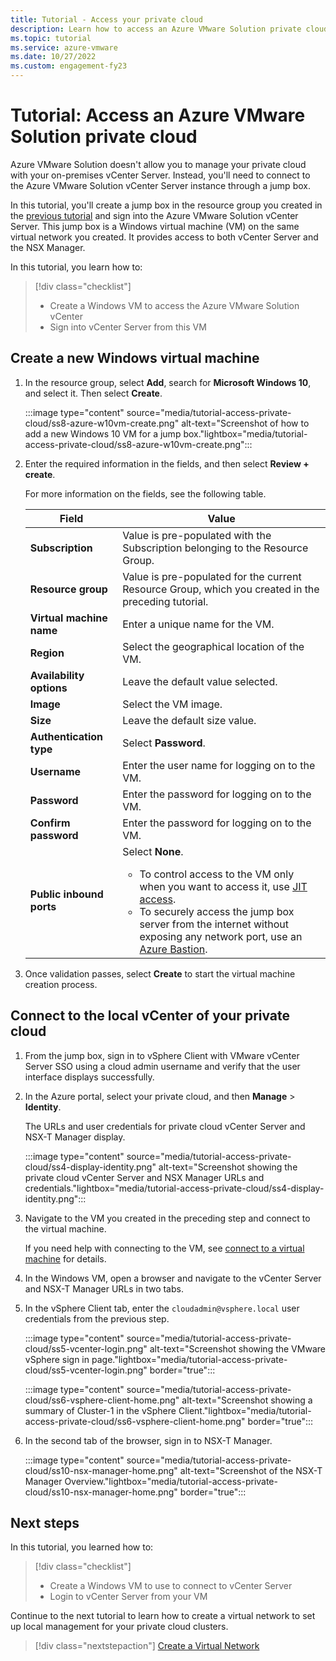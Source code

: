 ```yaml
---
title: Tutorial - Access your private cloud
description: Learn how to access an Azure VMware Solution private cloud
ms.topic: tutorial
ms.service: azure-vmware
ms.date: 10/27/2022
ms.custom: engagement-fy23
---
```


# Tutorial: Access an Azure VMware Solution private cloud

Azure VMware Solution doesn't allow you to manage your private cloud with your on-premises vCenter Server. Instead, you'll need to connect to the Azure VMware Solution vCenter Server instance through a jump box.

In this tutorial, you'll create a jump box in the resource group you created in the [previous tutorial](tutorial-configure-networking.md) and sign into the Azure VMware Solution vCenter Server. This jump box is a Windows virtual machine (VM) on the same virtual network you created.  It provides access to both vCenter Server and the NSX Manager.

In this tutorial, you learn how to:

> [!div class="checklist"]
> * Create a Windows VM to access the Azure VMware Solution vCenter
> * Sign into vCenter Server from this VM

## Create a new Windows virtual machine

1. In the resource group, select **Add**, search for **Microsoft Windows 10**, and select it. Then select **Create**.

   :::image type="content" source="media/tutorial-access-private-cloud/ss8-azure-w10vm-create.png" alt-text="Screenshot of how to add a new Windows 10 VM for a jump box."lightbox="media/tutorial-access-private-cloud/ss8-azure-w10vm-create.png":::

1. Enter the required information in the fields, and then select **Review + create**.

   For more information on the fields, see the following table.

   | Field | Value |
   | --- | --- |
   | **Subscription** | Value is pre-populated with the Subscription belonging to the Resource Group. |
   | **Resource group** | Value is pre-populated for the current Resource Group, which you created in the preceding tutorial.  |
   | **Virtual machine name** | Enter a unique name for the VM. |
   | **Region** | Select the geographical location of the VM. |
   | **Availability options** | Leave the default value selected. |
   | **Image** | Select the VM image. |
   | **Size** | Leave the default size value. |
   | **Authentication type**  | Select **Password**. |
   | **Username** | Enter the user name for logging on to the VM. |
   | **Password** | Enter the password for logging on to the VM. |
   | **Confirm password** | Enter the password for logging on to the VM. |
   | **Public inbound ports** | Select **None**. <ul><li>To control access to the VM only when you want to access it, use [JIT access](../defender-for-cloud/just-in-time-access-usage.md#work-with-jit-vm-access-using-microsoft-defender-for-cloud).</li><li>To securely access the jump box server from the internet without exposing any network port, use an [Azure Bastion](../bastion/tutorial-create-host-portal.md).</li></ul>  |


1. Once validation passes, select **Create** to start the virtual machine creation process.

## Connect to the local vCenter of your private cloud

1. From the jump box, sign in to vSphere Client with VMware vCenter Server SSO using a cloud admin username and verify that the user interface displays successfully.

1. In the Azure portal, select your private cloud, and then **Manage** > **Identity**.

   The URLs and user credentials for private cloud vCenter Server and NSX-T Manager display.

   :::image type="content" source="media/tutorial-access-private-cloud/ss4-display-identity.png" alt-text="Screenshot showing the private cloud vCenter Server and NSX Manager URLs and credentials."lightbox="media/tutorial-access-private-cloud/ss4-display-identity.png":::

1. Navigate to the VM you created in the preceding step and connect to the virtual machine.

   If you need help with connecting to the VM, see [connect to a virtual machine](../virtual-machines/windows/connect-logon.md#connect-to-the-virtual-machine) for details.

1. In the Windows VM, open a browser and navigate to the vCenter Server and NSX-T Manager URLs in two tabs.

1. In the vSphere Client tab, enter the `cloudadmin@vsphere.local` user credentials from the previous step.

   :::image type="content" source="media/tutorial-access-private-cloud/ss5-vcenter-login.png" alt-text="Screenshot showing the VMware vSphere sign in page."lightbox="media/tutorial-access-private-cloud/ss5-vcenter-login.png" border="true":::

   :::image type="content" source="media/tutorial-access-private-cloud/ss6-vsphere-client-home.png" alt-text="Screenshot showing a summary of Cluster-1 in the vSphere Client."lightbox="media/tutorial-access-private-cloud/ss6-vsphere-client-home.png" border="true":::

1. In the second tab of the browser, sign in to NSX-T Manager.

   :::image type="content" source="media/tutorial-access-private-cloud/ss10-nsx-manager-home.png" alt-text="Screenshot of the NSX-T Manager Overview."lightbox="media/tutorial-access-private-cloud/ss10-nsx-manager-home.png" border="true":::

## Next steps

In this tutorial, you learned how to:

> [!div class="checklist"]
> * Create a Windows VM to use to connect to vCenter Server
> * Login to vCenter Server from your VM

Continue to the next tutorial to learn how to create a virtual network to set up local management for your private cloud clusters.

> [!div class="nextstepaction"]
> [Create a Virtual Network](tutorial-configure-networking.md)
